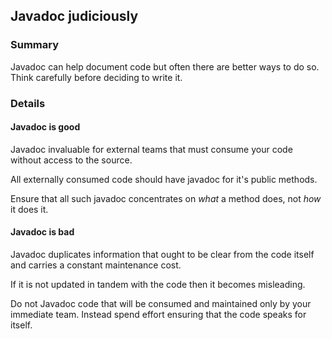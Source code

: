 ## Javadoc judiciously

### Summary

Javadoc can help document code but often there are better ways to do so. 
Think carefully before deciding to write it.

### Details

#### Javadoc is good

Javadoc invaluable for external teams that must consume your code without access to the source.

All externally consumed code should have javadoc for it's public methods. 

Ensure that all such javadoc concentrates on *what* a method does, not *how* it does it.

#### Javadoc is bad

Javadoc duplicates information that ought to be clear from the code itself and carries a constant maintenance cost. 

If it is not updated in tandem with the code then it becomes misleading.

Do not Javadoc code that will be consumed and maintained only by your immediate team. Instead spend effort ensuring that the code speaks for itself.
